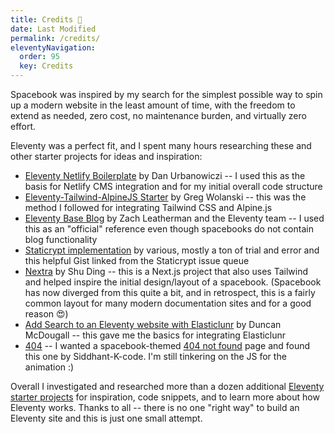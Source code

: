 ```yaml
---
title: Credits 🙌 
date: Last Modified
permalink: /credits/
eleventyNavigation:
  order: 95 
  key: Credits
---
```

Spacebook was inspired by my search for the simplest possible way to spin up a modern website in the least amount of time, with the freedom to extend as needed, zero cost, no maintenance burden, and virtually zero effort. 

Eleventy was a perfect fit, and I spent many hours researching these and other starter projects for ideas and inspiration: 

* [Eleventy Netlify Boilerplate](https://github.com/danurbanowicz/eleventy-netlify-boilerplate) by Dan Urbanowiczi -- I used this as the basis for Netlify CMS integration and for my initial overall code structure
* [Eleventy-Tailwind-AlpineJS Starter](https://github.com/gregwolanski/eleventy-tailwindcss-alpinejs-starter) by Greg Wolanski -- this was the method I followed for integrating Tailwind CSS and Alpine.js
* [Eleventy Base Blog](https://github.com/philhawksworth/eleventyone) by Zach Leatherman and the Eleventy team -- I used this as an "official" reference even though spacebooks do not contain blog functionality
* [Staticrypt implementation](https://gist.github.com/epicfaace/c1a4452401af14d35b60fe211f2c1559) by various, mostly a ton of trial and error and this helpful Gist linked from the Staticrypt issue queue
* [Nextra](https://github.com/shuding/nextra) by Shu Ding -- this is a Next.js project that also uses Tailwind and helped inspire the initial design/layout of a spacebook. (Spacebook has now diverged from this quite a bit, and in retrospect, this is a fairly common layout for many modern documentation sites and for a good reason 😍) 
* [Add Search to an Eleventy website with Elasticlunr](https://www.belter.io/eleventy-search/) by Duncan McDougall -- this gave me the basics for integrating Elasticlunr
* [404](https://github.com/Siddhant-K-code/404-Error-Page---Astronaut) -- I wanted a spacebook-themed [404 not found](/why-are-you-here) page and found this one by Siddhant-K-code. I'm still tinkering on the JS for the animation :)

Overall  I investigated and researched more than a dozen additional [Eleventy starter projects](https://www.11ty.dev/docs/starter/) for inspiration, code snippets, and to learn more about how Eleventy works. Thanks to all -- there is no one "right way" to build an Eleventy site and this is just one small attempt.

